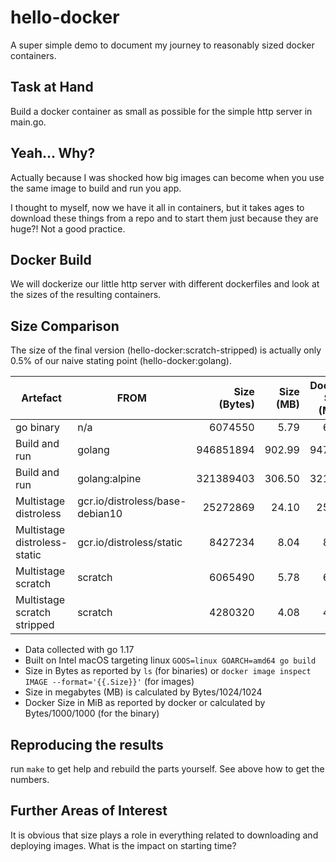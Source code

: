 # hello-docker
A super simple demo to document my journey to reasonably sized docker
containers.

## Task at Hand
Build a docker container as small as possible for the simple http server
in main.go.

## Yeah... Why?
Actually because I was shocked how big images can become when you
use the same image to build and run you app.

I thought to myself, now we have it all in containers, but it
takes ages to download these things from a repo and to start them
just because they are huge?! Not a good practice.

## Docker Build
We will dockerize our little http server with different dockerfiles
and look at the sizes of the resulting containers. 

## Size Comparison
The size of the final version (hello-docker:scratch-stripped)
is actually only 0.5% of our naive stating point (hello-docker:golang).  

| Artefact                     | FROM                            | Size (Bytes) | Size (MB) | Docker Size (MiB) |
|------------------------------|---------------------------------|-------------:|----------:|------------------:|
| go binary                    | n/a                             |      6074550 |      5.79 |              6.07 |
| Build and run                | golang                          |    946851894 |    902.99 |            947.00 |
| Build and run                | golang:alpine                   |    321389403 |    306.50 |            321.39 |
| Multistage distroless        | gcr.io/distroless/base-debian10 |     25272869 |     24.10 |             25.30 |
| Multistage distroless-static | gcr.io/distroless/static        |      8427234 |      8.04 |              8.43 |
| Multistage scratch           | scratch                         |      6065490 |      5.78 |              6.07 |
| Multistage scratch stripped  | scratch                         |      4280320 |      4.08 |              4.28 |

* Data collected with go 1.17
* Built on Intel macOS targeting linux `GOOS=linux GOARCH=amd64 go build`
* Size in Bytes as reported by `ls` (for binaries) or
`docker image inspect IMAGE --format='{{.Size}}'` (for images)
* Size in megabytes (MB) is calculated by Bytes/1024/1024
* Docker Size in MiB as reported by docker or calculated
  by Bytes/1000/1000 (for the binary)

## Reproducing the results
run `make` to get help and rebuild the parts yourself. See above how to get the numbers.

## Further Areas of Interest
It is obvious that size plays a role in everything related
to downloading and deploying images. What is the impact on
starting time?